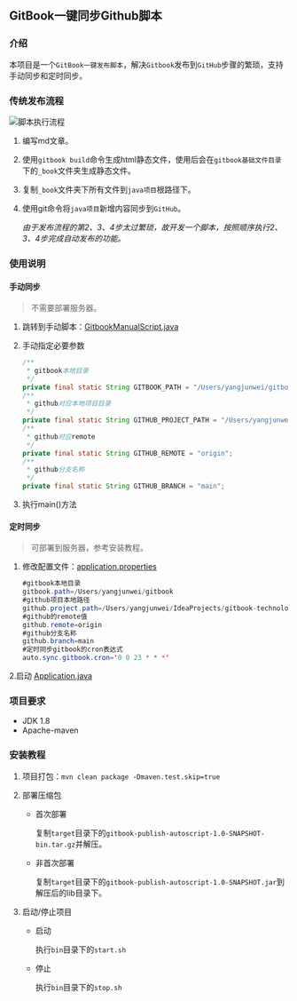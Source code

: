 

## GitBook一键同步Github脚本


### 介绍

本项目是一个`GitBook一键发布脚本`，解决`Gitbook`发布到`GitHub`步骤的繁琐，支持手动同步和定时同步。

### 传统发布流程

![脚本执行流程](https://cdn.jsdelivr.net/gh/AlbertYang0801/pic-bed@main/img/20210224002103.png)

1. 编写md文章。

2. 使用`gitbook build`命令生成html静态文件，使用后会在`gitbook基础文件目录`下的`_book`文件夹生成静态文件。

3. 复制`_book`文件夹下所有文件到`java项目`根路径下。

4. 使用git命令将`java项目`新增内容同步到`GitHub`。

   *由于发布流程的第2、3、4步太过繁琐，故开发一个脚本，按照顺序执行2、3、4步完成自动发布的功能。*

### 使用说明

#### 手动同步

> 不需要部署服务器。

1.  跳转到手动脚本：[GitbookManualScript.java](src/main/java/com/albert/script/GitbookManualScript.java)
2.  手动指定必要参数
    ```java
    /**
     * gitbook本地目录
     */
    private final static String GITBOOK_PATH = "/Users/yangjunwei/gitbook";
    /**
     * github对应本地项目目录
     */
    private final static String GITHUB_PROJECT_PATH = "/Users/yangjunwei/IdeaProjects/gitbook-technology";
    /**
     * github对应remote
     */
    private final static String GITHUB_REMOTE = "origin";
    /**
     * github分支名称
     */
    private final static String GITHUB_BRANCH = "main";
    ```

3. 执行main()方法

#### 定时同步

> 可部署到服务器，参考安装教程。

1. 修改配置文件：[application.properties](config/application.properties)

    ```java
    #gitbook本地目录
    gitbook.path=/Users/yangjunwei/gitbook
    #github项目本地路径
    github.project.path=/Users/yangjunwei/IdeaProjects/gitbook-technology
    #github的remote值
    github.remote=origin
    #github分支名称
    github.branch=main
    #定时同步gitbook的cron表达式
    auto.sync.gitbook.cron='0 0 23 * * *'
    ```

2.启动 [Application.java](src/main/java/com/albert/Application.java)

###  项目要求

- JDK 1.8
- Apache-maven

### 安装教程

1. 项目打包：`mvn clean package -Dmaven.test.skip=true`

2. 部署压缩包

   - 首次部署

     复制`target`目录下的`gitbook-publish-autoscript-1.0-SNAPSHOT-bin.tar.gz`并解压。

   - 非首次部署

     复制`target`目录下的`gitbook-publish-autoscript-1.0-SNAPSHOT.jar`到解压后的lib目录下。

3. 启动/停止项目

   - 启动

     执行`bin`目录下的`start.sh`

   - 停止

     执行`bin`目录下的`stop.sh`
